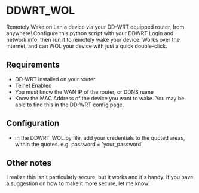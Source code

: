 # DDWRT_WOL
Remotely Wake on Lan a device via your DD-WRT equipped router, from anywhere! Configure this python script with your DDWRT Login and network info, then run it to remotely wake your device. Works over the internet, and can WOL your device with just a quick double-click.

## Requirements
- DD-WRT installed on your router
- Telnet Enabled
- You must know the WAN IP of the router, or DDNS name
- Know the MAC Address of the device you want to wake. You may be able to find this in the DD-WRT config page.

## Configuration
- in the DDWRT_WOL.py file, add your credentials to the quoted areas, within the quotes. e.g. password = 'your_password'

## Other notes
I realize this isn't particularly secure, but it works and it's handy. If you have a suggestion on how to make it more secure, let me know!

